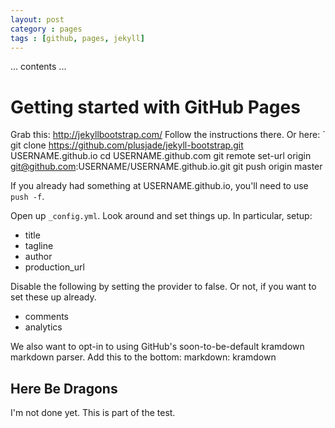```yaml
---
layout: post
category : pages
tags : [github, pages, jekyll]
---
```


... contents ...

Getting started with GitHub Pages
===

Grab this: http://jekyllbootstrap.com/
Follow the instructions there.
Or here:
`
    git clone https://github.com/plusjade/jekyll-bootstrap.git USERNAME.github.io
    cd USERNAME.github.com
    git remote set-url origin git@github.com:USERNAME/USERNAME.github.io.git
    git push origin master

If you already had something at USERNAME.github.io, you'll need to use `push -f`.

Open up `_config.yml`.
Look around and set things up.
In particular, setup:
* title
* tagline
* author
* production_url

Disable the following by setting the provider to false.
Or not, if you want to set these up already.
* comments
* analytics

We also want to opt-in to using GitHub's soon-to-be-default kramdown markdown parser.
Add this to the bottom:
    markdown: kramdown

Here Be Dragons
---

I'm not done yet. This is part of the test.
